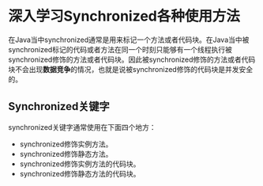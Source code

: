 # 深入学习Synchronized各种使用方法



在Java当中synchronized通常是用来标记一个方法或者代码块。在Java当中被synchronized标记的代码或者方法在同一个时刻只能够有一个线程执行被synchronized修饰的方法或者代码块。因此被synchronized修饰的方法或者代码块不会出现**数据竞争**的情况，也就是说被synchronized修饰的代码块是并发安全的。

## Synchronized关键字

synchronized关键字通常使用在下面四个地方：

- synchronized修饰实例方法。
- synchronized修饰静态方法。
- synchronized修饰实例方法的代码块。
- synchronized修饰静态方法的代码块。

